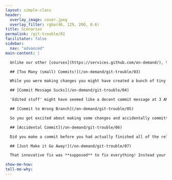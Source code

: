 ```yaml
---
layout: simple-class
header:
  overlay_image: cover.jpeg
  overlay_filter: rgba(46, 129, 200, 0.6)
title: Scenarios
permalink: /git-trouble/02
facilitator: false
sidebar:
  nav: "advanced"
main-content: |  

  Unlike our other [courses](https://services.github.com/on-demand/), this course doesn't follow a linear path and you can jump into any of the different scenarios provided. So `git` ready to learn about how to get out of trouble with a healthy dose of terrible `git` puns.

  ## [Too Many (small) Commits!](/on-demand/git-trouble/03)

  While you were making changes you might have created a bunch of tiny commits, but when it comes time to actually push your changes back to your `remote`, you want to prevent your commit history from being inundated with the 30 commits you just made. This scenario guides you through creating a more concise history.   

  ## [Commit Message Sucks](/on-demand/git-trouble/04)

  'Edited stuff' might have seemed like a decent commit message at 3 AM, but in hindsight, you might want to provide a _little_ more context. Covering the different commands you can use to `revert` the error of your commit message-ways, this scenario identifies how to get more descriptive.

  ## [Commit to Wrong Branch](/on-demand/git-trouble/05)

  So you got excited about making some changes and accidentally committed your changes to the wrong branch? Happens **all** the time. This scenario walks you through the steps required to successfully remove those commits and commit them to the right branch, even if you already pushed them up!

  ## [Accidental Commit](/on-demand/git-trouble/06)

  Did you make a commit before you had actually finished all of the related changes? Maybe you left one lonely little change in the working directory? Perhaps your commit included changes that were unrelated. In either case, we can fix that, just follow along and `git` out of trouble.

  ## [Just Make it Go Away!](/on-demand/git-trouble/07)

  That innovative fix was **supposed** to fix everything! Instead your project is a garbage fire and you just want everything to go back to how it was. Have no fear, we can make that happen.  

show-me-how:
tell-me-why:
---
```

